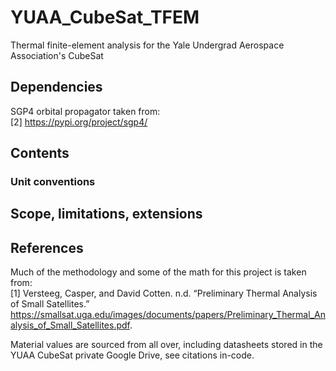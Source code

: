 # YUAA_CubeSat_TFEM
Thermal finite-element analysis for the Yale Undergrad Aerospace Association's CubeSat

## Dependencies
SGP4 orbital propagator taken from: \
[2] https://pypi.org/project/sgp4/

## Contents

### Unit conventions

## Scope, limitations, extensions

## References
Much of the methodology and some of the math for this project is taken from: \
[1] Versteeg, Casper, and David Cotten. n.d. “Preliminary Thermal Analysis of Small Satellites.” https://smallsat.uga.edu/images/documents/papers/Preliminary_Thermal_Analysis_of_Small_Satellites.pdf.

Material values are sourced from all over, including datasheets stored in the YUAA CubeSat private Google Drive, see citations in-code.
